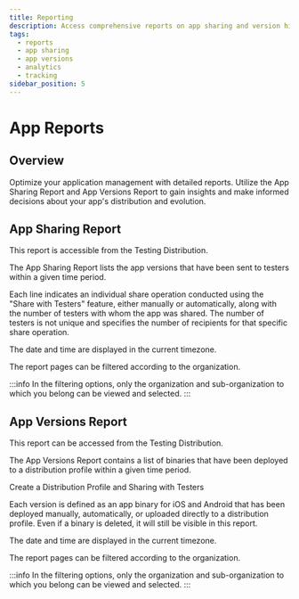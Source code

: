 ```yaml
---
title: Reporting
description: Access comprehensive reports on app sharing and version histories to track and analyze your application's distribution and updates.
tags:
  - reports
  - app sharing
  - app versions
  - analytics
  - tracking
sidebar_position: 5
---
```


# App Reports

## Overview

Optimize your application management with detailed reports. Utilize the App Sharing Report and App Versions Report to gain insights and make informed decisions about your app's distribution and evolution.

## App Sharing Report

This report is accessible from the Testing Distribution.

The App Sharing Report lists the app versions that have been sent to testers within a given time period.

Each line indicates an individual share operation conducted using the "Share with Testers" feature, either manually or automatically, along with the number of testers with whom the app was shared. The number of testers is not unique and specifies the number of recipients for that specific share operation.

The date and time are displayed in the current timezone.

The report pages can be filtered according to the organization.

:::info
In the filtering options, only the organization and sub-organization to which you belong can be viewed and selected.
:::

<Screenshot url='https://cdn.appcircle.io/docs/assets/app-sharing-new.png' />

## App Versions Report

This report can be accessed from the Testing Distribution.

The App Versions Report contains a list of binaries that have been deployed to a distribution profile within a given time period.

<ContentRef url="/distribute/create-or-select-a-distribution-profile">
  Create a Distribution Profile and Sharing with Testers
</ContentRef>

Each version is defined as an app binary for iOS and Android that has been deployed manually, automatically, or uploaded directly to a distribution profile. Even if a binary is deleted, it will still be visible in this report.

The date and time are displayed in the current timezone.

The report pages can be filtered according to the organization.

:::info
In the filtering options, only the organization and sub-organization to which you belong can be viewed and selected.
:::

<Screenshot url='https://cdn.appcircle.io/docs/assets/app-version-new.png' />
